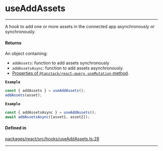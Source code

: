 # useAddAssets
---

A hook to add one or more assets in the connected app asynchronously or synchronously.

#### Returns

An object containing:
- `addAssets`: function to add assets synchronously
- `addAssetsAsync`: function to add assets asynchronously.
- [Properties of `@tanstack/react-query`, `useMutation` method](https://tanstack.com/query/latest/docs/framework/react/reference/useMutation).

**`Example`**

```ts
const { addAssets } = useAddAssets();
addAssets(asset);
```

**`Example`**

```ts
const { addAssetsAsync } = useAddAssets();
await addAssetsAsync([asset1, asset2]);
```

#### Defined in

[packages/react/src/hooks/useAddAssets.ts:28](https://github.com/LeoCourbassier/fuel-connectors/blob/3be030f46c51ceec060dd54c83d891fef5f785a0/packages/react/src/hooks/useAddAssets.ts#L28)

___
